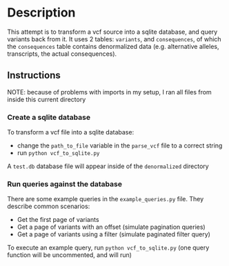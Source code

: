 # Description

This attempt is to transform a vcf source into a sqlite database, and query variants back from it. It uses 2 tables: `variants`, and `consequences`, of which the `consequences` table contains denormalized data (e.g. alternative alleles, transcripts, the actual consequences).


## Instructions

NOTE: because of problems with imports in my setup, I ran all files from inside this current directory

### Create a sqlite database
To transform a vcf file into a sqlite database:
- change the `path_to_file` variable in the `parse_vcf` file to a correct string
- run `python vcf_to_sqlite.py`

A `test.db` database file will appear inside of the `denormalized` directory

### Run queries against the database
There are some example queries in the `example_queries.py` file. They describe common scenarios:
- Get the first page of variants
- Get a page of variants with an offset (simulate pagination queries)
- Get a page of variants using a filter (simulate paginated filter query)

To execute an example query, run `python vcf_to_sqlite.py` (one query function will be uncommented, and will run)
